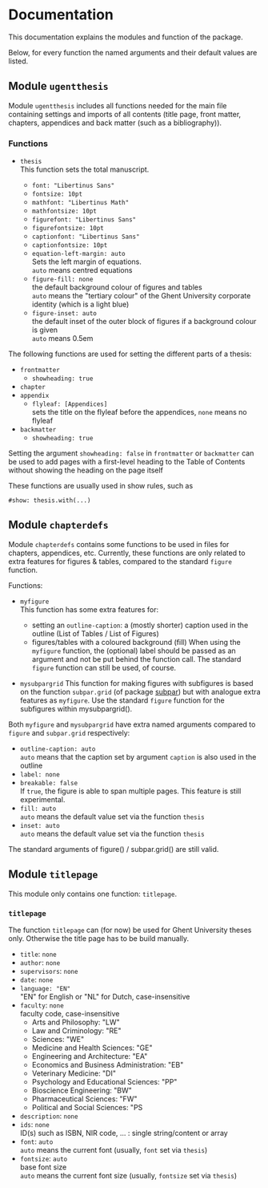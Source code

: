 # Documentation

This documentation explains the modules and function of the package.

Below, for every function the named arguments and their default values are listed.

## Module `ugentthesis`

Module `ugentthesis` includes all functions needed for the main file containing settings and imports of all contents (title page, front matter, chapters, appendices and back matter (such as a bibliography)).

### Functions

- `thesis`  
  This function sets the total manuscript.

  - `font: "Libertinus Sans"`
  - `fontsize: 10pt`
  - `mathfont: "Libertinus Math"`
  - `mathfontsize: 10pt`
  - `figurefont: "Libertinus Sans"`
  - `figurefontsize: 10pt`
  - `captionfont: "Libertinus Sans"`
  - `captionfontsize: 10pt`
  - `equation-left-margin: auto`  
    Sets the left margin of equations.  
    `auto` means centred equations  
  - `figure-fill: none`  
      the default background colour of figures and tables  
      `auto` means the "tertiary colour" of the Ghent University corporate identity (which is a light blue)
  - `figure-inset: auto`  
      the default inset of the outer block of figures if a background colour is given  
      `auto` means 0.5em

The following functions are used for setting the different parts of a thesis:
  
- `frontmatter`
  - `showheading: true`
- `chapter`
- `appendix`
  - `flyleaf: [Appendices]`  
  sets the title on the flyleaf before the appendices,  `none` means no flyleaf
- `backmatter`
  - `showheading: true`
  
Setting the argument `showheading: false` in `frontmatter` or `backmatter` can be used to add pages with a first-level heading to the Table of Contents without showing the heading on the page itself  
  
These functions are usually used in show rules, such as
    
`#show: thesis.with(...)`
    

  
## Module `chapterdefs`

Module `chapterdefs` contains some functions to be used in files for chapters, appendices, etc. 
Currently, these functions are only related to extra features for figures & tables, compared to the standard `figure` function.

Functions:

- `myfigure`  
  This function has some extra features for:
    - setting an `outline-caption`: a (mostly shorter) caption used in the outline (List of Tables / List of Figures)
    - figures/tables with a coloured background (fill)
  When using the `myfigure` function, the (optional) label should be passed as an argument and not be put behind the function call.
  The standard `figure` function can still be used, of course.

- `mysubpargrid` 
  This function for making figures with subfigures is based on the function `subpar.grid` (of package [subpar](https://typst.app/universe/package/subpar)) but with analogue extra features as `myfigure`.
  Use the standard `figure` function for the subfigures within mysubpargrid(). 
  
Both `myfigure` and `mysubpargrid` have extra named arguments compared to `figure` and `subpar.grid` respectively:
  - `outline-caption: auto`  
    `auto` means that the caption set by argument `caption` is also used in the outline 
  - `label: none`
  - `breakable: false`  
      If `true`, the figure is able to span multiple pages. This feature is still experimental.
  - `fill: auto`  
     `auto` means the default value set via the function `thesis`
  - `inset: auto`  
    `auto` means the default value set via the function `thesis`

The standard arguments of figure() / subpar.grid() are still valid. 

## Module `titlepage`

This module only contains one function: `titlepage`.

### `titlepage`

The function `titlepage` can (for now) be used for Ghent University theses only. Otherwise the title page has to be build manually.

  - `title`: `none`
  - `author`: `none`
  - `supervisors`: `none`
  - `date`: `none`
  - `language: "EN"`  
    "EN" for English or "NL" for Dutch, case-insensitive
  - `faculty`: `none`  
    faculty code, case-insensitive  
     - Arts and Philosophy: "LW"
     - Law and Criminology: "RE"
     - Sciences: "WE"
     - Medicine and Health Sciences: "GE"
     - Engineering and Architecture: "EA"
     - Economics and Business Administration: "EB"
     - Veterinary Medicine: "DI"
     - Psychology and Educational Sciences: "PP"
     - Bioscience Engineering: "BW"
     - Pharmaceutical Sciences: "FW"
     - Political and Social Sciences: "PS
  - `description`: `none`
  - `ids`: `none`  
    ID(s) such as ISBN, NIR code, ... : single string/content or array
  - `font`: `auto`  
    `auto` means the current font (usually, `font` set via `thesis`) 
  - `fontsize`: `auto`  
    base font size  
    `auto` means the current font size (usually, `fontsize` set via `thesis`) 

  
